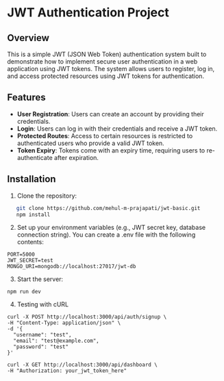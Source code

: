 # JWT Authentication Project

## Overview

This is a simple JWT (JSON Web Token) authentication system built to demonstrate how to implement secure user authentication in a web application using JWT tokens. The system allows users to register, log in, and access protected resources using JWT tokens for authentication.

## Features

- **User Registration**: Users can create an account by providing their credentials.
- **Login**: Users can log in with their credentials and receive a JWT token.
- **Protected Routes**: Access to certain resources is restricted to authenticated users who provide a valid JWT token.
- **Token Expiry**: Tokens come with an expiry time, requiring users to re-authenticate after expiration.

## Installation

1. Clone the repository:
```bash
   git clone https://github.com/mehul-m-prajapati/jwt-basic.git
   npm install
```

2. Set up your environment variables (e.g., JWT secret key, database connection string). You can create a .env file with the following contents:
```
PORT=5000
JWT_SECRET=test
MONGO_URI=mongodb://localhost:27017/jwt-db
```

3. Start the server:
```
npm run dev
```

4. Testing with cURL
```
curl -X POST http://localhost:3000/api/auth/signup \
-H "Content-Type: application/json" \
-d '{
  "username": "test",
  "email": "test@example.com",
  "password": "test"
}'

curl -X GET http://localhost:3000/api/dashboard \
-H "Authorization: your_jwt_token_here"

```
